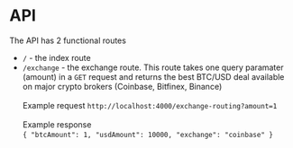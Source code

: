 # API

The API has 2 functional routes

* `/` - the index route
* `/exchange` - the exchange route. This route takes one query paramater (amount) in a `GET` request and returns the best
  BTC/USD deal available on major crypto brokers (Coinbase, Bitfinex, Binance)
  <br/><br/> Example request `http://localhost:4000/exchange-routing?amount=1` <br/><br/> Example response <br/> ```{
  "btcAmount": 1,
  "usdAmount": 10000,
  "exchange": "coinbase"
  }```
